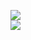 [![](https://img.shields.io/badge/Made%20With-Github%20Spray-lightgrey.svg?style=for-the-badge&logo=github)](https://github.com/Annihil/github-spray#22200)  
[![](https://i.imgur.com/2DrTn0Z.gif)](https://github.com/Annihil/github-spray)